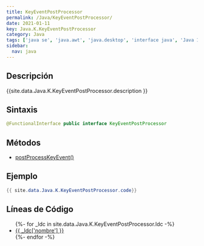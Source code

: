 ```yaml
---
title: KeyEventPostProcessor
permalink: /Java/KeyEventPostProcessor/
date: 2021-01-11
key: Java.K.KeyEventPostProcessor
category: Java
tags: ['java se', 'java.awt', 'java.desktop', 'interface java', 'Java 1.4']
sidebar: 
  nav: java
---
```


## Descripción
{{site.data.Java.K.KeyEventPostProcessor.description }}

## Sintaxis
~~~java
@FunctionalInterface public interface KeyEventPostProcessor
~~~

## Métodos
* [postProcessKeyEvent()](/Java/KeyEventPostProcessor/postProcessKeyEvent)

## Ejemplo
~~~java
{{ site.data.Java.K.KeyEventPostProcessor.code}}
~~~

## Líneas de Código
<ul>
{%- for _ldc in site.data.Java.K.KeyEventPostProcessor.ldc -%}
   <li>
       <a href="{{_ldc['url'] }}">{{ _ldc['nombre'] }}</a>
   </li>
{%- endfor -%}
</ul>
